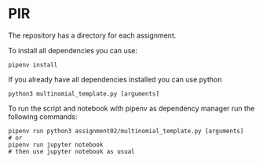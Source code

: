 # PIR

The repository has a directory for each assignment.

To install all dependencies you can use:
```shell
pipenv install
```

If you already have all dependencies installed you can
use python
```shell
python3 multinomial_template.py [arguments]
```

To run the script and notebook with pipenv as dependency manager
run the following commands:
```shell
pipenv run python3 assignment02/multinomial_template.py [arguments]
# or
pipenv run jupyter notebook
# then use jupyter notebook as usual
```